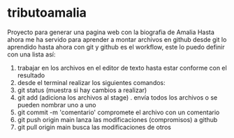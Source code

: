 # tributoamalia
Proyecto para generar una pagina web con la biografia de Amalia
Hasta ahora me ha servido para aprender a montar archivos en github desde git
lo aprendido hasta ahora con git y github es el workflow, este lo puedo definir con una lista así:
1. trabajar en los archivos en el editor de texto hasta estar conforme con el resultado
2. desde el terminal realizar los siguientes comandos:
  1. git status (muestra si hay cambios a realizar)
  2. git add (adiciona los archivos al stage) . envía todos los archivos o se pueden nombrar uno a uno
  3. git commit -m 'comentario' compromete el archivo con un comentario
  4. git push origin main lanza las modificaciones (compromisos) a github
  5. git pull origin main busca las modificaciones de otros
